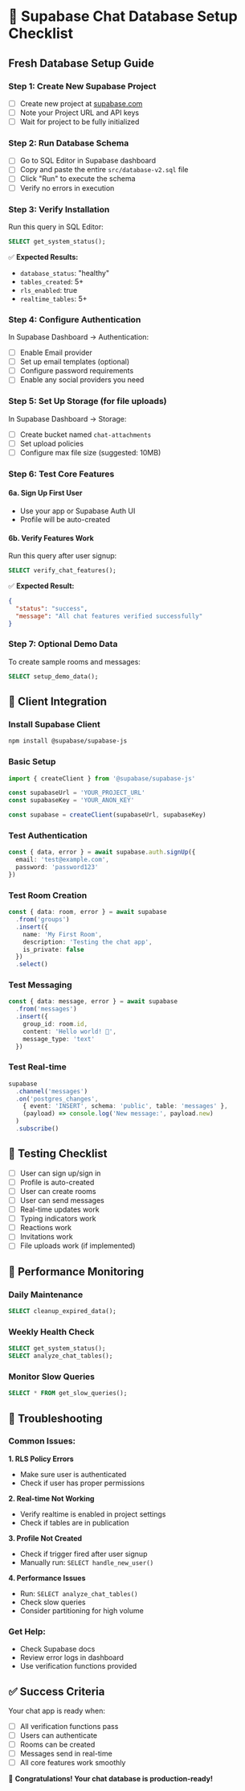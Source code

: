 # 🚀 Supabase Chat Database Setup Checklist

## Fresh Database Setup Guide

### Step 1: Create New Supabase Project
- [ ] Create new project at [supabase.com](https://supabase.com)
- [ ] Note your Project URL and API keys
- [ ] Wait for project to be fully initialized

### Step 2: Run Database Schema
- [ ] Go to SQL Editor in Supabase dashboard
- [ ] Copy and paste the entire `src/database-v2.sql` file
- [ ] Click "Run" to execute the schema
- [ ] Verify no errors in execution

### Step 3: Verify Installation
Run this query in SQL Editor:
```sql
SELECT get_system_status();
```

✅ **Expected Results:**
- `database_status`: "healthy"
- `tables_created`: 5+
- `rls_enabled`: true
- `realtime_tables`: 5+

### Step 4: Configure Authentication
In Supabase Dashboard → Authentication:
- [ ] Enable Email provider
- [ ] Set up email templates (optional)
- [ ] Configure password requirements
- [ ] Enable any social providers you need

### Step 5: Set Up Storage (for file uploads)
In Supabase Dashboard → Storage:
- [ ] Create bucket named `chat-attachments`
- [ ] Set upload policies
- [ ] Configure max file size (suggested: 10MB)

### Step 6: Test Core Features

#### 6a. Sign Up First User
- Use your app or Supabase Auth UI
- Profile will be auto-created

#### 6b. Verify Features Work
Run this query after user signup:
```sql
SELECT verify_chat_features();
```

✅ **Expected Result:** 
```json
{
  "status": "success",
  "message": "All chat features verified successfully"
}
```

### Step 7: Optional Demo Data
To create sample rooms and messages:
```sql
SELECT setup_demo_data();
```

## 🔧 Client Integration

### Install Supabase Client
```bash
npm install @supabase/supabase-js
```

### Basic Setup
```typescript
import { createClient } from '@supabase/supabase-js'

const supabaseUrl = 'YOUR_PROJECT_URL'
const supabaseKey = 'YOUR_ANON_KEY'

const supabase = createClient(supabaseUrl, supabaseKey)
```

### Test Authentication
```typescript
const { data, error } = await supabase.auth.signUp({
  email: 'test@example.com',
  password: 'password123'
})
```

### Test Room Creation
```typescript
const { data: room, error } = await supabase
  .from('groups')
  .insert({
    name: 'My First Room',
    description: 'Testing the chat app',
    is_private: false
  })
  .select()
```

### Test Messaging
```typescript
const { data: message, error } = await supabase
  .from('messages')
  .insert({
    group_id: room.id,
    content: 'Hello world! 👋',
    message_type: 'text'
  })
```

### Test Real-time
```typescript
supabase
  .channel('messages')
  .on('postgres_changes', 
    { event: 'INSERT', schema: 'public', table: 'messages' },
    (payload) => console.log('New message:', payload.new)
  )
  .subscribe()
```

## 🧪 Testing Checklist

- [ ] User can sign up/sign in
- [ ] Profile is auto-created
- [ ] User can create rooms
- [ ] User can send messages
- [ ] Real-time updates work
- [ ] Typing indicators work
- [ ] Reactions work
- [ ] Invitations work
- [ ] File uploads work (if implemented)

## 🎯 Performance Monitoring

### Daily Maintenance
```sql
SELECT cleanup_expired_data();
```

### Weekly Health Check
```sql
SELECT get_system_status();
SELECT analyze_chat_tables();
```

### Monitor Slow Queries
```sql
SELECT * FROM get_slow_queries();
```

## 🚨 Troubleshooting

### Common Issues:

**1. RLS Policy Errors**
- Make sure user is authenticated
- Check if user has proper permissions

**2. Real-time Not Working**
- Verify realtime is enabled in project settings
- Check if tables are in publication

**3. Profile Not Created**
- Check if trigger fired after user signup
- Manually run: `SELECT handle_new_user()`

**4. Performance Issues**
- Run: `SELECT analyze_chat_tables()`
- Check slow queries
- Consider partitioning for high volume

### Get Help:
- Check Supabase docs
- Review error logs in dashboard
- Use verification functions provided

## ✅ Success Criteria

Your chat app is ready when:
- [ ] All verification functions pass
- [ ] Users can authenticate
- [ ] Rooms can be created
- [ ] Messages send in real-time
- [ ] All core features work smoothly

🎉 **Congratulations! Your chat database is production-ready!** 